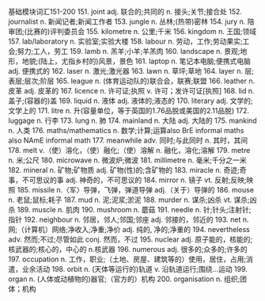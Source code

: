 基础模块词汇151-200
151. joint
adj. 联合的;共同的
n. 接头;关节;接合处
152. journalist
n. 新闻记者;新闻工作者
153. jungle
n. 丛林;(热带)密林
154. jury
n. 陪审团;(比赛的)评判委员会
155. kilometre
n. 公里;千米
156. kingdom
n. 王国;领域
157. lab/laboratory
n. 实验室;实验大楼
158. labour
n. 劳动，工作;劳动果实;工会;努力;工人，劳工
159. lamb
n. 羔羊;小羊;羊羔肉
160. landscape
n. 景观;地形，地貌;(陆上，尤指乡村的)风景，景色
161. laptop
n. 笔记本电脑;便携式电脑
adj. 便携式的
162. laser
n. 激光;激光器
163. lawn
n. 草坪;草地
164. layer
n. 层;表层;层次;阶层
165. league
n. (体育运动队的)联合会，联赛;联盟
166. leather
n. 皮革
adj. 皮革的
167. licence
n. 许可证;执照
v. 许可；发许可证[执照]
168. lid
n. 盖子;(容器的)盖
169. liquid
n. 液体
adj. 液体的;液态的
170. literary 
adj. 文学的;文学上的
171. litre
n. 升(容量单位，等于英国的1.76品脱或美国的2.11品脱)
172. luggage
n. 行李
173. lung
n. 肺
174. mainland
n. 大陆
adj. 大陆的
175. mankind
n. 人类
176. maths/mathematics
n. 数学;计算;运算also BrE informal maths
also NAmE informal math
177. meanwhile
adv. 同时;与此同时
n. 其时，其间
178. melt
v.（使）溶化，（使）融化;（使）溶解
n.
融化，溶化;溶解
179. metre
n. 米;公尺
180. microwave
n. 微波炉;微波
181. millimetre
n. 毫米;千分之一米
182. mineral
n. 矿物;矿物质
adj. 矿物(性)的;含矿物的
183. miracle
n. 奇迹;奇事，不可思议的事
adj. 神奇的，不可思议的
184. mirror
n. 镜子
vt. 反射;反映;映照
185. missile
n.〈军〉导弹，飞弹，弹道导弹
adj.（关于）导弹的
186. mouse
n. 老鼠;鼠标;耗子
187. mud
n. 泥;泥浆;淤泥
188. murder
n. 谋杀;凶杀
vt. 谋杀;凶杀
189. muscle
n. 肌肉
190. mushroom
n. 蘑菇
191. needle
n. 针;针头;注射针;指针
192. neighbour
n. 邻居，邻人;邻国;邻座
adj. 邻接的，邻近的
193. net
n. 网;（计算机）网络;净收入;净重;净价
adj.
纯的, 净的;净重的
194. nevertheless
adv. 然而;不过;尽管如此
conj. 然而，不过
195. nuclear
adj. 原子能的，核能的;核武器的;核心的，中心的
n.核武器
196. numerous
adj. 很多的;众多的;许多的
197. occupation
n. 工作，职业;（土地、房屋、建筑等的）使用，居住，占用;消遣，业余活动
198. orbit
n. (天体等运行的)轨道
v. 沿轨道运行;围绕…运动
199. organ
n. (人体或动植物的)器官;（官方的）机构
200. organisation
n. 组织;团体；机构